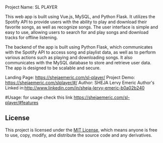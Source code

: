 Project Name: SL PLAYER
    
This web app is built using Vue.js, MySQL, and Python Flask. It utilizes the Spotify API to provide users with the ability to play and download their favorite songs, as well as recognize songs. The user interface is simple and easy to use, allowing users to search for and play songs and download tracks for offline listening.

The backend of the app is built using Python Flask, which communicates with the Spotify API to access song and playlist data, as well as to perform various actions such as playing and downloading songs. It also communicates with the MySQL database to store and retrieve user data. The app is designed to be scalable and secure.

Landing Page: https://shejaemeric.com/sl-player/
Project Demo: https://shejaemeric.com/slplayer/#/
Author: SHEJA Lervy Emeric
Author's Linked in:http://www.linkedin.com/in/sheja-lervy-emeric-b0a02b240
    
#Usage: for usage check this link https://shejaemeric.com/sl-player/#features

## License

This project is licensed under the [MIT License](https://opensource.org/licenses/MIT), which means anyone is free to use, copy, modify, and distribute the source code and any derivatives.

